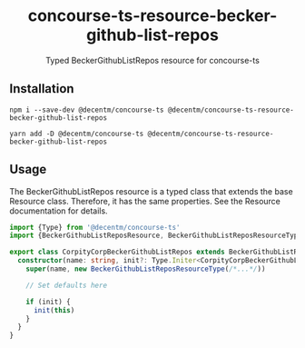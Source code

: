 <h1 align="center">
  concourse-ts-resource-becker-github-list-repos
</h1>

<div align="center">

  Typed BeckerGithubListRepos resource for concourse-ts
</div>

## Installation

`npm i --save-dev @decentm/concourse-ts @decentm/concourse-ts-resource-becker-github-list-repos`

`yarn add -D @decentm/concourse-ts @decentm/concourse-ts-resource-becker-github-list-repos`

## Usage

The BeckerGithubListRepos resource is a typed class that extends the base Resource class.
Therefore, it has the same properties. See the Resource documentation for details.

```typescript
import {Type} from '@decentm/concourse-ts'
import {BeckerGithubListReposResource, BeckerGithubListReposResourceType} from '@decentm/concourse-ts-resource-becker-github-list-repos'

export class CorpityCorpBeckerGithubListRepos extends BeckerGithubListReposResource {
  constructor(name: string, init?: Type.Initer<CorpityCorpBeckerGithubListRepos>) {
    super(name, new BeckerGithubListReposResourceType(/*...*/))

    // Set defaults here

    if (init) {
      init(this)
    }
  }
}
```
